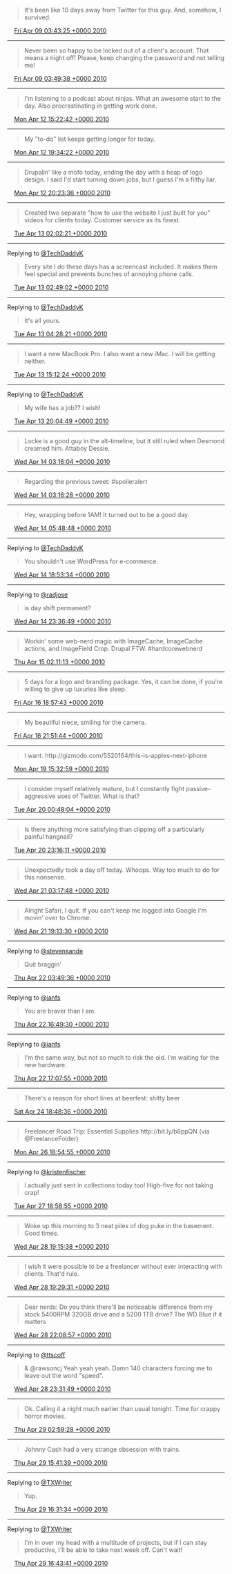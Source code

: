 > It's been like 10 days away from Twitter for this guy\. And, somehow, I survived\.

<img src="../../media/tweet.ico" width="12" /> [Fri Apr 09 03:43:25 +0000 2010](https://twitter.com/timwasson/status/11861406033)

----

> Never been so happy to be locked out of a client's account\. That means a night off\! Please, keep changing the password and not telling me\!

<img src="../../media/tweet.ico" width="12" /> [Fri Apr 09 03:49:38 +0000 2010](https://twitter.com/timwasson/status/11861677459)

----

> I'm listening to a podcast about ninjas\. What an awesome start to the day\. Also procrastinating in getting work done\.

<img src="../../media/tweet.ico" width="12" /> [Mon Apr 12 15:22:42 +0000 2010](https://twitter.com/timwasson/status/12051432602)

----

> My "to\-do" list keeps getting longer for today\.

<img src="../../media/tweet.ico" width="12" /> [Mon Apr 12 19:34:22 +0000 2010](https://twitter.com/timwasson/status/12062233442)

----

> Drupalin' like a mofo today, ending the day with a heap of logo design\. I said I'd start turning down jobs, but I guess I'm a filthy liar\.

<img src="../../media/tweet.ico" width="12" /> [Mon Apr 12 20:23:36 +0000 2010](https://twitter.com/timwasson/status/12064228580)

----

> Created two separate "how to use the website I just built for you" videos for clients today\. Customer service as its finest\.

<img src="../../media/tweet.ico" width="12" /> [Tue Apr 13 02:02:21 +0000 2010](https://twitter.com/timwasson/status/12079712369)

----

Replying to [@TechDaddyK](https://twitter.com/TechDaddyK/status/12081343935)

> Every site I do these days has a screencast included\. It makes them feel special and prevents bunches of annoying phone calls\.

<img src="../../media/tweet.ico" width="12" /> [Tue Apr 13 02:49:02 +0000 2010](https://twitter.com/timwasson/status/12081942173)

----

Replying to [@TechDaddyK](https://twitter.com/TechDaddyK/status/12086022283)

> It's all yours\.

<img src="../../media/tweet.ico" width="12" /> [Tue Apr 13 04:28:21 +0000 2010](https://twitter.com/timwasson/status/12086379793)

----

> I want a new MacBook Pro\. I also want a new iMac\. I will be getting neither\.

<img src="../../media/tweet.ico" width="12" /> [Tue Apr 13 15:12:24 +0000 2010](https://twitter.com/timwasson/status/12108687735)

----

Replying to [@TechDaddyK](https://twitter.com/TechDaddyK/status/12110800161)

> My wife has a job?? I wish\!

<img src="../../media/tweet.ico" width="12" /> [Tue Apr 13 20:04:49 +0000 2010](https://twitter.com/timwasson/status/12121704563)

----

> Locke is a good guy in the alt\-timeline, but it still ruled when Desmond creamed him\. Attaboy Dessie\.

<img src="../../media/tweet.ico" width="12" /> [Wed Apr 14 03:16:04 +0000 2010](https://twitter.com/timwasson/status/12142015812)

----

> Regarding the previous tweet: \#spoileralert

<img src="../../media/tweet.ico" width="12" /> [Wed Apr 14 03:16:28 +0000 2010](https://twitter.com/timwasson/status/12142036005)

----

> Hey, wrapping before 1AM\! It turned out to be a good day\.

<img src="../../media/tweet.ico" width="12" /> [Wed Apr 14 05:48:48 +0000 2010](https://twitter.com/timwasson/status/12148120953)

----

Replying to [@TechDaddyK](https://twitter.com/TechDaddyK/status/12176827103)

> You shouldn't use WordPress for e\-commerce\.

<img src="../../media/tweet.ico" width="12" /> [Wed Apr 14 18:53:34 +0000 2010](https://twitter.com/timwasson/status/12178370894)

----

Replying to [@radjose](https://twitter.com/RadleyJPhoenix/status/12190370859)

> is day shift permanent?

<img src="../../media/tweet.ico" width="12" /> [Wed Apr 14 23:36:49 +0000 2010](https://twitter.com/timwasson/status/12190753174)

----

> Workin' some web\-nerd magic with ImageCache, ImageCache actions, and ImageField Crop\. Drupal FTW\. \#hardcorewebnerd

<img src="../../media/tweet.ico" width="12" /> [Thu Apr 15 02:11:13 +0000 2010](https://twitter.com/timwasson/status/12198415480)

----

> 5 days for a logo and branding package\. Yes, it can be done, if you're willing to give up luxuries like sleep\.

<img src="../../media/tweet.ico" width="12" /> [Fri Apr 16 18:57:43 +0000 2010](https://twitter.com/timwasson/status/12299052575)

----

> My beautiful niece, smiling for the camera\.

<img src="../../media/tweet.ico" width="12" /> [Fri Apr 16 21:51:44 +0000 2010](https://twitter.com/timwasson/status/12306374430)

----

> I want\. http://gizmodo\.com/5520164/this\-is\-apples\-next\-iphone

<img src="../../media/tweet.ico" width="12" /> [Mon Apr 19 15:32:59 +0000 2010](https://twitter.com/timwasson/status/12461582754)

----

> I consider myself relatively mature, but I constantly fight passive\-aggressive uses of Twitter\. What is that?

<img src="../../media/tweet.ico" width="12" /> [Tue Apr 20 00:48:04 +0000 2010](https://twitter.com/timwasson/status/12486264544)

----

> Is there anything more satisfying than clipping off a particularly painful hangnail?

<img src="../../media/tweet.ico" width="12" /> [Tue Apr 20 23:16:11 +0000 2010](https://twitter.com/timwasson/status/12543237811)

----

> Unexpectedly took a day off today\. Whoops\. Way too much to do for this nonsense\.

<img src="../../media/tweet.ico" width="12" /> [Wed Apr 21 03:17:48 +0000 2010](https://twitter.com/timwasson/status/12554779263)

----

> Alright Safari, I quit\. If you can't keep me logged into Google I'm movin' over to Chrome\.

<img src="../../media/tweet.ico" width="12" /> [Wed Apr 21 19:13:30 +0000 2010](https://twitter.com/timwasson/status/12592984785)

----

Replying to [@stevensande](https://twitter.com/@stevensande/status/12617176020)

> Quit braggin'

<img src="../../media/tweet.ico" width="12" /> [Thu Apr 22 03:49:36 +0000 2010](https://twitter.com/timwasson/status/12618090242)

----

Replying to [@ianfs](https://twitter.com/ianfs/status/12647591238)

> You are braver than I am\.

<img src="../../media/tweet.ico" width="12" /> [Thu Apr 22 16:49:30 +0000 2010](https://twitter.com/timwasson/status/12649374513)

----

Replying to [@ianfs](https://twitter.com/ianfs/status/12649741850)

> I'm the same way, but not so much to risk the old\. I'm waiting for the new hardware\.

<img src="../../media/tweet.ico" width="12" /> [Thu Apr 22 17:07:55 +0000 2010](https://twitter.com/timwasson/status/12650261105)

----

> There's a reason for short lines at beerfest: shitty beer

<img src="../../media/tweet.ico" width="12" /> [Sat Apr 24 18:48:36 +0000 2010](https://twitter.com/timwasson/status/12777921472)

----

> Freelancer Road Trip: Essential Supplies http://bit\.ly/b6ppQN \(via @FreelanceFolder\)

<img src="../../media/tweet.ico" width="12" /> [Mon Apr 26 18:54:55 +0000 2010](https://twitter.com/timwasson/status/12898711932)

----

Replying to [@kristenfischer](https://twitter.com/@kristenfischer/status/12959095449)

> I actually just sent in collections today too\! High\-five for not taking crap\!

<img src="../../media/tweet.ico" width="12" /> [Tue Apr 27 18:58:55 +0000 2010](https://twitter.com/timwasson/status/12959621515)

----

> Woke up this morning to 3 neat piles of dog puke in the basement\. Good times\.

<img src="../../media/tweet.ico" width="12" /> [Wed Apr 28 19:15:38 +0000 2010](https://twitter.com/timwasson/status/13023241050)

----

> I wish it were possible to be a freelancer without ever interacting with clients\. That'd rule\.

<img src="../../media/tweet.ico" width="12" /> [Wed Apr 28 19:29:31 +0000 2010](https://twitter.com/timwasson/status/13023859812)

----

> Dear nerds: Do you think there'll be noticeable difference from my stock 5400RPM 320GB drive and a 5200 1TB drive? The WD Blue if it matters

<img src="../../media/tweet.ico" width="12" /> [Wed Apr 28 22:08:57 +0000 2010](https://twitter.com/timwasson/status/13031082738)

----

Replying to [@ttscoff](https://twitter.com/ttscoff/status/13033378287)

> & @rawsoncj Yeah yeah yeah\. Damn 140 characters forcing me to leave out the word "speed"\.

<img src="../../media/tweet.ico" width="12" /> [Wed Apr 28 23:31:49 +0000 2010](https://twitter.com/timwasson/status/13034922375)

----

> Ok\. Calling it a night much earlier than usual tonight\. Time for crappy horror movies\.

<img src="../../media/tweet.ico" width="12" /> [Thu Apr 29 02:59:28 +0000 2010](https://twitter.com/timwasson/status/13045977707)

----

> Johnny Cash had a very strange obsession with trains\.

<img src="../../media/tweet.ico" width="12" /> [Thu Apr 29 15:41:39 +0000 2010](https://twitter.com/timwasson/status/13075202487)

----

Replying to [@TXWriter](https://twitter.com/TXWriter/status/13077519004)

> Yup\.

<img src="../../media/tweet.ico" width="12" /> [Thu Apr 29 16:31:34 +0000 2010](https://twitter.com/timwasson/status/13077624554)

----

Replying to [@TXWriter](https://twitter.com/TXWriter/status/13078062475)

> I'm in over my head with a multitude of projects, but if I can stay productive, I'll be able to take next week off\. Can't wait\!

<img src="../../media/tweet.ico" width="12" /> [Thu Apr 29 16:43:41 +0000 2010](https://twitter.com/timwasson/status/13078196590)